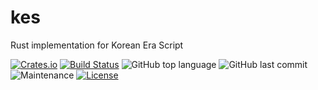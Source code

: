 # kes

Rust implementation for Korean Era Script

[![Crates.io](https://img.shields.io/crates/v/kes?style=flat-square)](https://crates.io/crates/kes)
[![Build Status](https://img.shields.io/github/workflow/status/riey/kes-rs/CI?label=build&style=flat-square)](https://github.com/Riey/kes-rs/actions)
![GitHub top language](https://img.shields.io/github/languages/top/riey/kes-rs?color=light-green&style=flat-square)
![GitHub last commit](https://img.shields.io/github/last-commit/riey/kes-rs?style=flat-square)
![Maintenance](https://img.shields.io/maintenance/yes/2020?style=flat-square)
[![License](https://img.shields.io/badge/License-MIT-orange.svg?style=flat-square)](https://github.com/Riey/kes-rs/blob/master/LICENSE)
